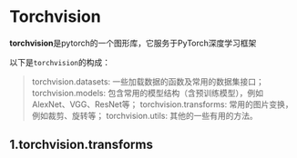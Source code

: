 # Torchvision

**torchvision**是pytorch的一个图形库，它服务于PyTorch深度学习框架

以下是`torchvision`的构成：

> torchvision.datasets: 一些加载数据的函数及常用的数据集接口；
> torchvision.models: 包含常用的模型结构（含预训练模型），例如AlexNet、VGG、ResNet等；
> torchvision.transforms: 常用的图片变换，例如裁剪、旋转等；
> torchvision.utils: 其他的一些有用的方法。

## 1.torchvision.transforms

